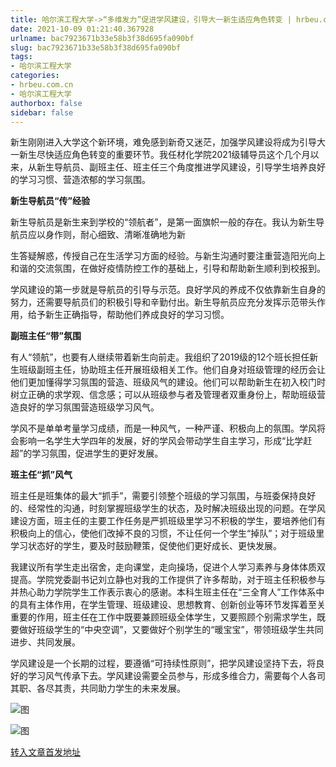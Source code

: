 ```yaml
---
title: 哈尔滨工程大学->“多维发力”促进学风建设，引导大一新生适应角色转变 | hrbeu.com.cn
date: 2021-10-09 01:21:40.367928
urlname: bac7923671b33e58b3f38d695fa090bf
slug: bac7923671b33e58b3f38d695fa090bf
tags: 
- 哈尔滨工程大学
categories:
- hrbeu.com.cn
- 哈尔滨工程大学
authorbox: false
sidebar: false
---
```

新生刚刚进入大学这个新环境，难免感到新奇又迷茫，加强学风建设将成为引导大一新生尽快适应角色转变的重要环节。我任材化学院2021级辅导员这个几个月以来，从新生导航员、副班主任、班主任三个角度推进学风建设，引导学生培养良好的学习习惯、营造浓郁的学习氛围。

**新生导航员“传”经验**

新生导航员是新生来到学校的“领航者”，是第一面旗帜一般的存在。我认为新生导航员应以身作则，耐心细致、清晰准确地为新
<!--more-->
生答疑解惑，传授自己在生活学习方面的经验。与新生沟通时要注重营造阳光向上和谐的交流氛围，在做好疫情防控工作的基础上，引导和帮助新生顺利到校报到。

学风建设的第一步就是导航员的引导与示范。良好学风的养成不仅依靠新生自身的努力，还需要导航员们的积极引导和辛勤付出。新生导航员应充分发挥示范带头作用，给予新生正确指导，帮助他们养成良好的学习习惯。

**副班主任“带”氛围**

有人“领航”，也要有人继续带着新生向前走。我组织了2019级的12个班长担任新生班级副班主任，协助班主任开展班级相关工作。他们自身对班级管理的经历会让他们更加懂得学习氛围的营造、班级风气的建设。他们可以帮助新生在初入校门时树立正确的求学观、信念感；可以从班级参与者及管理者双重身份上，帮助班级营造良好的学习氛围营造班级学习风气。

学风不是单单考量学习成绩，而是一种风气，一种严谨、积极向上的氛围。学风将会影响一名学生大学四年的发展，好的学风会带动学生自主学习，形成“比学赶超”的学习氛围，促进学生的更好发展。

**班主任“抓”风气**

班主任是班集体的最大“抓手”，需要引领整个班级的学习氛围，与班委保持良好的、经常性的沟通，时刻掌握班级学生的状态，及时解决班级出现的问题。在学风建设方面，班主任的主要工作任务是严抓班级里学习不积极的学生，要培养他们有积极向上的信心，使他们改掉不良的习惯，不让任何一个学生“掉队”；对于班级里学习状态好的学生，要及时鼓励鞭策，促使他们更好成长、更快发展。

我建议所有学生走出宿舍，走向课堂，走向操场，促进个人学习素养与身体体质双提高。学院党委副书记刘立静也对我的工作提供了许多帮助，对于班主任积极参与并热心助力学院学生工作表示衷心的感谢。本科生班主任在“三全育人”工作体系中的具有主体作用，在学生管理、班级建设、思想教育、创新创业等环节发挥着至关重要的作用，班主任在工作中既要兼顾班级全体学生，又要照顾个别需求学生，既要做好班级学生的“中央空调”，又要做好个别学生的“暖宝宝”，带领班级学生共同进步、共同发展。

学风建设是一个长期的过程，要遵循“可持续性原则”，把学风建设坚持下去，将良好的学习风气传承下去。学风建设需要全员参与，形成多维合力，需要每个人各司其职、各尽其责，共同助力学生的未来发展。

![图](http://gongxue.cn/__local/E/D4/1D/DF739DC97D28D208ECFF5EB3EA1_F97B1E9F_6616.jpg)

![图](http://gongxue.cn/__local/4/7F/B6/78F1B4CE68073870A9597C88C87_C517016E_BFEF.jpg)

[转入文章首发地址](http://gongxue.cn/info/1015/68073.htm)